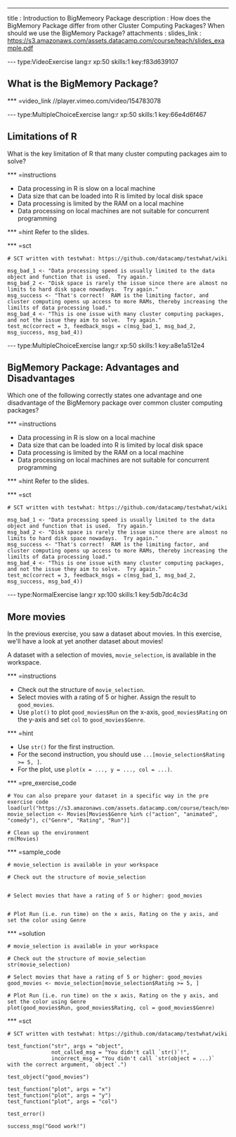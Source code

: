 ---
title       : Introduction to BigMemeory Package
description : How does the BigMemory Package differ from other Cluster Computing Packages?  When should we use the BigMemory Package?
attachments :
  slides_link : https://s3.amazonaws.com/assets.datacamp.com/course/teach/slides_example.pdf


--- type:VideoExercise lang:r xp:50 skills:1 key:f83d639107
## What is the BigMemory Package?


*** =video_link
//player.vimeo.com/video/154783078

--- type:MultipleChoiceExercise lang:r xp:50 skills:1 key:66e4d6f467
## Limitations of R

What is the key limitation of R that many cluster computing packages aim to solve?

*** =instructions
- Data processing in R is slow on a local machine
- Data size that can be loaded into R is limited by local disk space
- Data processing is limited by the RAM on a local machine
- Data processing on local machines are not suitable for concurrent programming 

*** =hint
Refer to the slides. 

*** =sct
```{r}
# SCT written with testwhat: https://github.com/datacamp/testwhat/wiki

msg_bad_1 <- "Data processing speed is usually limited to the data object and function that is used.  Try again."
msg_bad_2 <- "Disk space is rarely the issue since there are almost no limits to hard disk space nowadays.  Try again."
msg_success <- "That's correct!  RAM is the limiting factor, and cluster computing opens up access to more RAMs, thereby increasing the limilts of data processing load."
msg_bad_4 <- "This is one issue with many cluster computing packages, and not the issue they aim to solve.  Try again."
test_mc(correct = 3, feedback_msgs = c(msg_bad_1, msg_bad_2, msg_success, msg_bad_4))
```


--- type:MultipleChoiceExercise lang:r xp:50 skills:1 key:a8e1a512e4
## BigMemory Package: Advantages and Disadvantages

Which one of the following correctly states one advantage and one disadvantage of the BigMemory package over common cluster computing packages?

*** =instructions
- Data processing in R is slow on a local machine
- Data size that can be loaded into R is limited by local disk space
- Data processing is limited by the RAM on a local machine
- Data processing on local machines are not suitable for concurrent programming 

*** =hint
Refer to the slides. 

*** =sct
```{r}
# SCT written with testwhat: https://github.com/datacamp/testwhat/wiki

msg_bad_1 <- "Data processing speed is usually limited to the data object and function that is used.  Try again."
msg_bad_2 <- "Disk space is rarely the issue since there are almost no limits to hard disk space nowadays.  Try again."
msg_success <- "That's correct!  RAM is the limiting factor, and cluster computing opens up access to more RAMs, thereby increasing the limilts of data processing load."
msg_bad_4 <- "This is one issue with many cluster computing packages, and not the issue they aim to solve.  Try again."
test_mc(correct = 3, feedback_msgs = c(msg_bad_1, msg_bad_2, msg_success, msg_bad_4))
```


--- type:NormalExercise lang:r xp:100 skills:1 key:5db7dc4c3d
## More movies

In the previous exercise, you saw a dataset about movies. In this exercise, we'll have a look at yet another dataset about movies!

A dataset with a selection of movies, `movie_selection`, is available in the workspace.

*** =instructions
- Check out the structure of `movie_selection`.
- Select movies with a rating of 5 or higher. Assign the result to `good_movies`.
- Use `plot()` to  plot `good_movies$Run` on the x-axis, `good_movies$Rating` on the y-axis and set `col` to `good_movies$Genre`.

*** =hint
- Use `str()` for the first instruction.
- For the second instruction, you should use `...[movie_selection$Rating >= 5, ]`.
- For the plot, use `plot(x = ..., y = ..., col = ...)`.

*** =pre_exercise_code
```{r}
# You can also prepare your dataset in a specific way in the pre exercise code
load(url("https://s3.amazonaws.com/assets.datacamp.com/course/teach/movies.RData"))
movie_selection <- Movies[Movies$Genre %in% c("action", "animated", "comedy"), c("Genre", "Rating", "Run")]

# Clean up the environment
rm(Movies)
```

*** =sample_code
```{r}
# movie_selection is available in your workspace

# Check out the structure of movie_selection


# Select movies that have a rating of 5 or higher: good_movies


# Plot Run (i.e. run time) on the x axis, Rating on the y axis, and set the color using Genre

```

*** =solution
```{r}
# movie_selection is available in your workspace

# Check out the structure of movie_selection
str(movie_selection)

# Select movies that have a rating of 5 or higher: good_movies
good_movies <- movie_selection[movie_selection$Rating >= 5, ]

# Plot Run (i.e. run time) on the x axis, Rating on the y axis, and set the color using Genre
plot(good_movies$Run, good_movies$Rating, col = good_movies$Genre)
```

*** =sct
```{r}
# SCT written with testwhat: https://github.com/datacamp/testwhat/wiki

test_function("str", args = "object",
              not_called_msg = "You didn't call `str()`!",
              incorrect_msg = "You didn't call `str(object = ...)` with the correct argument, `object`.")

test_object("good_movies")

test_function("plot", args = "x")
test_function("plot", args = "y")
test_function("plot", args = "col")

test_error()

success_msg("Good work!")
```
